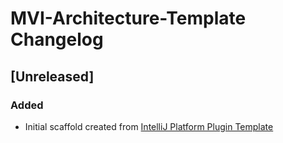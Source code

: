 <!-- Keep a Changelog guide -> https://keepachangelog.com -->

# MVI-Architecture-Template Changelog

## [Unreleased]
### Added
- Initial scaffold created from [IntelliJ Platform Plugin Template](https://github.com/JetBrains/intellij-platform-plugin-template)
